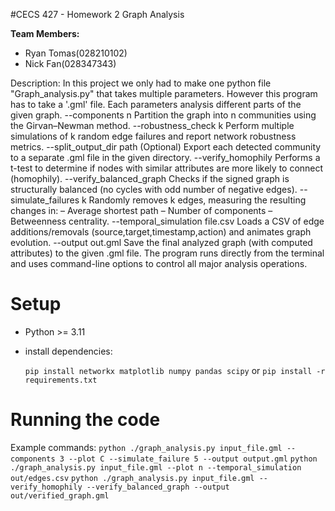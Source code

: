 #CECS 427 - Homework 2 Graph Analysis

**Team Members:**
- Ryan Tomas(028210102)
- Nick Fan(028347343)

Description:
In this project we only had to make one python file "Graph_analysis.py" that takes multiple parameters. However this program has to take a '.gml' file. Each parameters analysis different parts of the given graph.
--components n
Partition the graph into n communities using the Girvan–Newman method.
--robustness_check k	Perform multiple simulations of k random edge failures and report network robustness metrics.
--split_output_dir path	(Optional) Export each detected community to a separate .gml file in the given directory.
--verify_homophily	Performs a t-test to determine if nodes with similar attributes are more likely to connect (homophily).
--verify_balanced_graph	Checks if the signed graph is structurally balanced (no cycles with odd number of negative edges).
--simulate_failures k	Randomly removes k edges, measuring the resulting changes in:
– Average shortest path
– Number of components
– Betweenness centrality.
--temporal_simulation file.csv	Loads a CSV of edge additions/removals (source,target,timestamp,action) and animates graph evolution.
--output out.gml	Save the final analyzed graph (with computed attributes) to the given .gml file.
The program runs directly from the terminal and uses command-line options to control all major analysis operations.

# Setup
- Python >= 3.11
- install dependencies:

    `pip install networkx matplotlib numpy pandas scipy` or `pip install -r requirements.txt` 

# Running the code
Example commands: 
`python ./graph_analysis.py input_file.gml --components 3 --plot C --simulate_failure 5 --output output.gml`
`python ./graph_analysis.py input_file.gml --plot n --temporal_simulation out/edges.csv`
`python ./graph_analysis.py input_file.gml --verify_homophily --verify_balanced_graph --output out/verified_graph.gml` 
